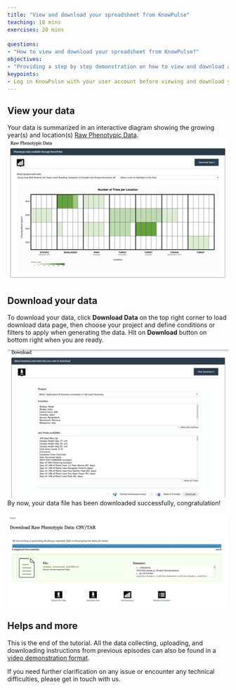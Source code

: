 ```yaml
---
title: "View and download your spreadsheet from KnowPulse"
teaching: 10 mins
exercises: 20 mins
 
questions:
- "How to view and download your spreadsheet from KnowPulse?"
objectives:
- "Providing a step by step demonstration on how to view and download a spreadsheet from KnowPulse."
keypoints:
- Log in KnowPulse with your user account before viewing and download your data.
---
```


## View your data
Your data is summarized in an interactive diagram showing the growing year(s) and location(s) [Raw Phenotypic Data](https://knowpulse.usask.ca/phenotypes/raw). 
![Screenshot of main code listing](../fig/howto-upload-raw-phenotypic-data.1.png)

## Download your data
To download your data,  click **Download Data** on the top right corner to load download data page, then choose your project and define conditions or filters to apply when generating the data. Hit on **Download** button on bottom right when you are ready. 

![Screenshot of main code listing](../fig/howto-upload-raw-phenotypic-data.9.png)
By now, your data file has been downloaded successfully, congratulation! 

![Screenshot of main code listing](../fig/howto-upload-raw-phenotypic-data.2.png)


## Helps and more

This is the end of the tutorial. All the data collecting, uploading, and downloading instructions from previous episodes can also be found in a [video demonstration format](https://knowpulse.usask.ca/node/1772530). 

If you need further clarification on any issue or encounter any technical difficulties, please get in touch with us. 
